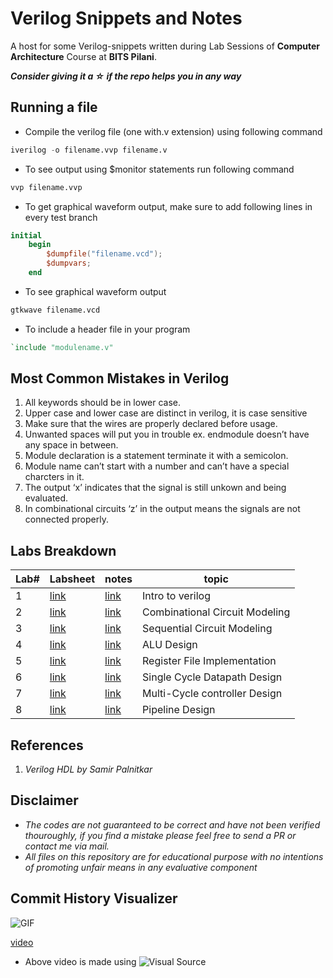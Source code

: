 # Verilog Snippets and Notes

A host for some Verilog-snippets written during Lab Sessions of **Computer Architecture** Course at **BITS Pilani**.

***Consider giving it a ☆ if the repo helps you in any way***

## Running a file

- Compile the verilog file (one with.v extension) using following command

```verilog
iverilog -o filename.vvp filename.v
```

- To see output using $monitor statements run following command

```verilog
vvp filename.vvp
```

- To get graphical waveform output, make sure to add following lines in every test branch

```verilog
initial
    begin
        $dumpfile("filename.vcd");
        $dumpvars;
    end
```

- To see graphical waveform output

```verilog
gtkwave filename.vcd
```

- To include a header file in your program

```verilog
`include "modulename.v"
```

## Most Common Mistakes in Verilog

1. All keywords should be in lower case.  
2. Upper case and lower case are distinct in verilog, it is case sensitive  
3. Make sure that the wires are properly declared before usage.  
4. Unwanted spaces will put you in trouble ex. endmodule doesn’t have any space in between.
5. Module declaration is a statement terminate it with a semicolon.  
6. Module name can’t start with a number and can’t have a special charcters in it.  
7. The output ‘x’ indicates that the signal is still unkown and being evaluated.  
8. In combinational circuits ‘z’ in the output means the signals are not connected properly.

## Labs Breakdown

| Lab# | Labsheet                                                 | notes                  | topic                          |
| ---- | -------------------------------------------------------- | ---------------------- | ------------------------------ |
| 1    | [link](Lab1/Lab1_Sheet.pdf)                              | [link](Lab1/README.md) | Intro to verilog               |
| 2    | [link](Lab2/Lab_Sheet_2_Final.pdf)                       | [link](Lab2/README.md) | Combinational Circuit Modeling |
| 3    | [link](Lab3/Lab_Sheet_3_Final.pdf)                       | [link](Lab3/README.md) | Sequential Circuit Modeling    |
| 4    | [link](Lab4/Lab4_sheet_aludesign.pdf)                    | [link](Lab4/README.md) | ALU Design                     |
| 5    | [link](Lab5/Lab5_sheet_registerfile.pdf)                 | [link](Lab5/README.md) | Register File Implementation   |
| 6    | [link](Lab6/Lab_Sheet_6_Single_Cycle_Datapath_Final.pdf) | [link](Lab6/README.md) | Single Cycle Datapath Design   |
| 7    | [link](Lab7/LabSheet7.pdf)                               | [link](Lab7/README.md) | Multi-Cycle controller Design  |
| 8    | [link](Lab8/Lab_Sheet_8_Pipeline_DesignF.pdf)            | [link](Lab8/README.md) | Pipeline Design                |

## References

1. *Verilog HDL by Samir Palnitkar*

## Disclaimer

- *The codes are not guaranteed to be correct and have not been verified thouroughly, if you find a mistake please feel free to send a PR or contact me via mail.*
- *All files on this repository are for educational purpose with no intentions of promoting unfair means in any evaluative component*

## Commit History Visualizer

![GIF](CommitHistoryVisualizer/Verilog.gif)

[video](CommitHistoryVisualizer/Verilog.mp4)

- Above video is made using ![Visual Source](https://img.shields.io/badge/visual-source-orange)
